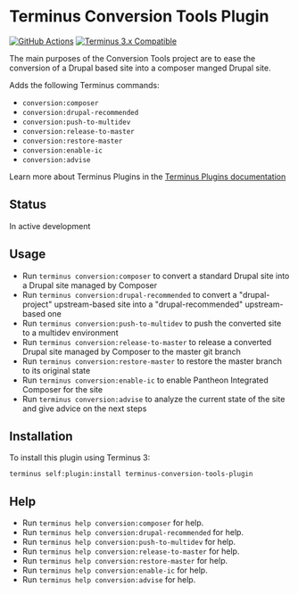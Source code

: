 # Terminus Conversion Tools Plugin

[![GitHub Actions](https://github.com/pantheon-systems/terminus-conversion-tools-plugin/actions/workflows/workflow.yml/badge.svg)](https://github.com/pantheon-systems/terminus-conversion-tools-plugin/actions/workflows/workflow.yml)
[![Terminus 3.x Compatible](https://img.shields.io/badge/terminus-3.x-green.svg)](https://github.com/pantheon-systems/terminus/tree/3.x)

The main purposes of the Conversion Tools project are to ease the conversion of a Drupal based site into a composer manged Drupal site.

Adds the following Terminus commands:
* `conversion:composer`
* `conversion:drupal-recommended`
* `conversion:push-to-multidev`
* `conversion:release-to-master`
* `conversion:restore-master`
* `conversion:enable-ic`
* `conversion:advise`

Learn more about Terminus Plugins in the [Terminus Plugins documentation](https://pantheon.io/docs/terminus/plugins)

## Status

In active development

## Usage
* Run `terminus conversion:composer` to convert a standard Drupal site into a Drupal site managed by Composer
* Run `terminus conversion:drupal-recommended` to convert a "drupal-project" upstream-based site into a "drupal-recommended" upstream-based one
* Run `terminus conversion:push-to-multidev` to push the converted site to a multidev environment
* Run `terminus conversion:release-to-master` to release a converted Drupal site managed by Composer to the master git branch
* Run `terminus conversion:restore-master` to restore the master branch to its original state
* Run `terminus conversion:enable-ic` to enable Pantheon Integrated Composer for the site
* Run `terminus conversion:advise` to analyze the current state of the site and give advice on the next steps

## Installation

To install this plugin using Terminus 3:
```
terminus self:plugin:install terminus-conversion-tools-plugin
```

## Help
* Run `terminus help conversion:composer` for help.
* Run `terminus help conversion:drupal-recommended` for help.
* Run `terminus help conversion:push-to-multidev` for help.
* Run `terminus help conversion:release-to-master` for help.
* Run `terminus help conversion:restore-master` for help.
* Run `terminus help conversion:enable-ic` for help.
* Run `terminus help conversion:advise` for help.
